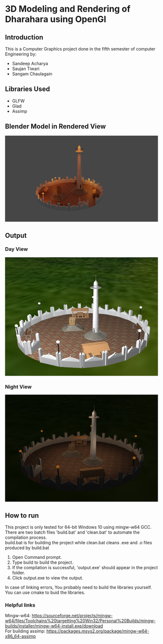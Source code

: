 # 3D Modeling and Rendering of Dharahara using OpenGl

## Introduction

This is a Computer Graphics project done in the fifth semester of computer Engineering by:

- Sandeep Acharya
- Saujan Tiwari
- Sangam Chaulagain

## Libraries Used

- GLFW
- Glad
- Assimp

## Blender Model in Rendered View

![](./Images/dharahara.png)

## Output

### Day View

![](./Images/day-view.png)

### Night View

![](./Images/night-view.png)

## How to run

This project is only tested for 64-bit Windows 10 using mingw-w64 GCC.\
There are two batch files 'build.bat' and 'clean.bat' to automate the compilation process.\
build.bat is for building the project while clean.bat cleans .exe and .o files produced by build.bat

1. Open Command prompt.
2. Type build to build the project.
3. If the compilation is successful, 'output.exe' should appear in the project folder.
4. Click output.exe to view the output.

In case of linking errors, You probably need to build the libraries yourself.\
You can use cmake to buid the libraries.

### Helpful links

Mingw-w64: https://sourceforge.net/projects/mingw-w64/files/Toolchains%20targetting%20Win32/Personal%20Builds/mingw-builds/installer/mingw-w64-install.exe/download \
For building assimp: https://packages.msys2.org/package/mingw-w64-x86_64-assimp
